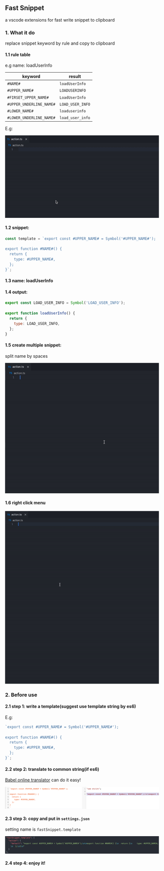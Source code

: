 ## Fast Snippet

a vscode extensions for fast write snippet to clipboard

### 1. What it do

replace snippet keyword by rule and copy to clipboard

#### 1.1 rule table

e.g name: loadUserInfo

| keyword                  | result           |
| ------------------------ | ---------------- |
| `#NAME#`                 | `loadUserInfo`   |
| `#UPPER_NAME#`           | `LOADUSERINFO`   |
| `#FIRSET_UPPER_NAME#`    | `LoadUserInfo`   |
| `#UPPER_UNDERLINE_NAME#` | `LOAD_USER_INFO` |
| `#LOWER_NAME#`           | `loaduserinfo`   |
| `#LOWER_UNDERLINE_NAME#` | `load_user_info` |

E.g:

![](static/base_case.gif)

#### 1.2 snippet:

```javascript
const template = `export const #UPPER_NAME# = Symbol('#UPPER_NAME#');

export function #NAME#() {
  return {
    type: #UPPER_NAME#,
  };
}`;
```

#### 1.3 name: loadUserInfo

#### 1.4 output:

```javascript
export const LOAD_USER_INFO = Symbol('LOAD_USER_INFO');

export function loadUserInfo() {
  return {
    type: LOAD_USER_INFO,
  };
}
```

#### 1.5 create multiple snippet:

split name by spaces

![](static/multiple_case.gif)

#### 1.6 right click menu

![](static/menu_case.gif)

### 2. Before use

#### 2.1 step 1: write a template(suggest use template string by es6)

E.g:

```javascript
`export const #UPPER_NAME# = Symbol('#UPPER_NAME#');

export function #NAME#() {
  return {
    type: #UPPER_NAME#,
  };
}`;
```

#### 2.2 step 2: translate to common string(if es6)

[Babel online translator](https://babeljs.io/repl/#?browsers=&build=&builtIns=false&spec=false&loose=false&code_lz=FBA&debug=false&forceAllTransforms=false&shippedProposals=false&circleciRepo=&evaluate=true&fileSize=false&timeTravel=false&sourceType=module&lineWrap=false&presets=es2015%2Creact%2Cstage-2&prettier=false&targets=&version=7.12.9&externalPlugins=) can do it easy!

![](static/template_translate.png)

#### 2.3 step 3: copy and put in `settings.json`

setting name is `fastSnippet.template`

![](static/template_setting.png)

#### 2.4 step 4: enjoy it!
